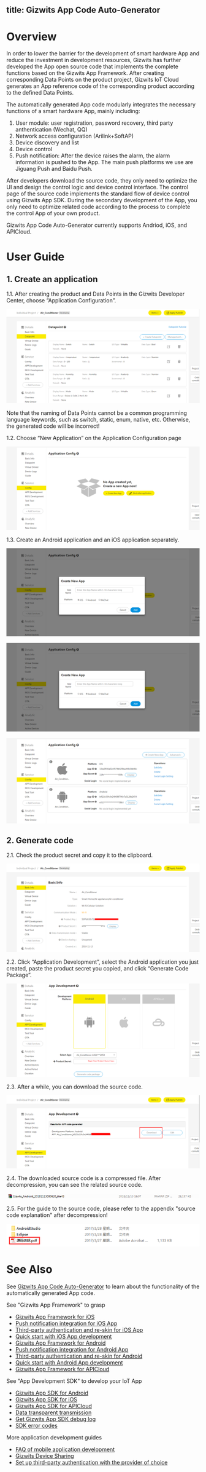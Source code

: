 title: Gizwits App Code Auto-Generator
---

# Overview

In order to lower the barrier for the development of smart hardware App and reduce the investment in development resources, Gizwits has further developed the App open source code that implements the complete functions based on the Gizwits App Framework. After creating corresponding Data Points on the product project, Gizwits IoT Cloud generates an App reference code of the corresponding product according to the defined Data Points.

The automatically generated App code modularly integrates the necessary functions of a smart hardware App, mainly including:

1. User module: user registration, password recovery, third party anthentication (Wechat, QQ)
2. Network access configuration (Arilink+SoftAP)
3. Device discovery and list
4. Device control
5. Push notification: After the device raises the alarm, the alarm information is pushed to the App. The main push platforms we use are Jiguang Push and Baidu Push.

After developers download the source code, they only need to optimize the UI and design the control logic and device control interface. The control page of the source code implements the standard flow of device control using Gizwits App SDK. During the secondary development of the App, you only need to optimize related code according to the process to complete the control App of your own product.

Gizwits App Code Auto-Generator currently supports Andriod, iOS, and APICloud.

# User Guide

## 1. Create an application

1.1. After creating the product and Data Points in the Gizwits Developer Center, choose “Application Configuration”.

![Create an application](/assets/en-us/AppDev/AppAutoGenerator/1.png)

Note that the naming of Data Points cannot be a common programming language keywords, such as switch, static, enum, native, etc. Otherwise, the generated code will be incorrect!

1.2. Choose “New Application” on the Application Configuration page

![Create an application](/assets/en-us/AppDev/AppAutoGenerator/2.png)

1.3. Create an Android application and an iOS application separately.

![Create an application](/assets/en-us/AppDev/AppAutoGenerator/3.png)

![Create an application](/assets/en-us/AppDev/AppAutoGenerator/4.png)

![Create an application](/assets/en-us/AppDev/AppAutoGenerator/5.png)
 
 
## 2. Generate code

2.1. Check the product secret and copy it to the clipboard.

![Generate code](/assets/en-us/AppDev/AppAutoGenerator/6.png)

2.2. Click “Application Development”, select the Android application you just created, paste the product secret you copied, and click “Generate Code Package”.

![Generate code](/assets/en-us/AppDev/AppAutoGenerator/7.png)

2.3. After a while, you can download the source code.

![Generate code](/assets/en-us/AppDev/AppAutoGenerator/8.png)

2.4. The downloaded source code is a compressed file. After decompression, you can see the related source code.

![Generate code](/assets/en-us/AppDev/AppAutoGenerator/9.png)

2.5. For the guide to the source code, please refer to the appendix "source code explanation" after decompression!

![Generate code](/assets/en-us/AppDev/AppAutoGenerator/10.png)

# See Also

See [Gizwits App Code Auto-Generator](../UserManual/AppCodeAutoGenerator.md) to learn about the functionality of the automatically generated App code.

See "Gizwits App Framework" to grasp

* [Gizwits App Framework for iOS](../AppDev/iOSFramework.md)
* [Push notification integration for iOS App](../AppDev/iOSPushNotification.md)
* [Third-party authentication and re-skin for iOS App](../AppDev/iOSAuthReSkin.md)
* [Quick start with iOS App development](../quickstart/iOSDevQuickStart.md)
* [Gizwits App Framework for Android](../AppDev/AndroidFramework.md)
* [Push notification integration for Android App](../AppDev/AndroidPushNotification.md)
* [Third-party authentication and re-skin for Android](../AppDev/AndroidAuthReSkin.md)
* [Quick start with Android App development](../quickstart/AndroidDevQuickStart.md)
* [Gizwits App Framework for APICloud](../AppDev/APICloudFramework.md)

See "App Development SDK" to develop your IoT App

* [Gizwits App SDK for Android](../AppDev/AndroidSDKA2.md)
* [Gizwits App SDK for iOS](../AppDev/iOSSDKA2.md)
* [Gizwits App SDK for APICloud](../AppDev/APICloudSDK.md)
* [Data transparent transmission](../AppDev/TransparentTransmission.md)
* [Get Gizwits App SDK debug log](../AppDev/SDKLogCapture.md)
* [SDK error codes](../AppDev/SDKErrorCodes.md)

More application development guides

* [FAQ of mobile application development](../AppDev/AppDevFAQ.md)
* [Gizwits Device Sharing](../cloud/DeviceSharing.md)
* [Set up third-party authentication with the provider of choice](../AppDev/ThirdpartyAuth.md)
